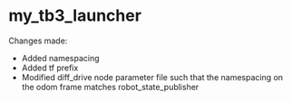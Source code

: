 # my_tb3_launcher

Changes made:

- Added namespacing
- Added tf prefix
- Modified diff_drive node parameter file such that the namespacing on the odom frame matches robot_state_publisher
